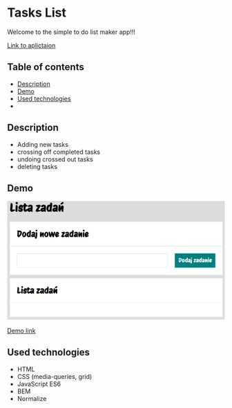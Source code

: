 # Tasks List
Welcome to the simple to do list maker app!!!

[Link to aplictaion](https://jargod99.github.io/Tasks-list/)

## Table of contents
- [Description](#description)
- [Demo](#demo)
- [Used technologies](#used-technologies)
- 
## Description
- Adding new tasks
- crossing off completed tasks
- undoing crossed out tasks
- deleting tasks

## Demo

 ![Task list](img/listTasks.PNG)
 
 [Demo link](https://jargod99.github.io/Tasks-list/)

 ## Used technologies
 - HTML
 - CSS (media-queries, grid)
 - JavaScript ES6
 - BEM
 - Normalize

